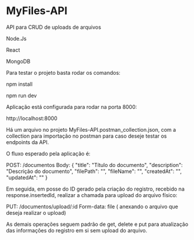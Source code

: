 # MyFiles-API
API para CRUD de uploads de arquivos

<p>   Node.Js</p>
<p>   React</p>
<p>   MongoDB</p>

Para testar o projeto basta rodar os comandos:

<p>   npm install</p>
<p>   npm run dev</p>

Aplicação está configurada para rodar na porta 8000:

<p>   http://localhost:8000</p>

Há um arquivo no projeto MyFiles-API.postman_collection.json, com a collection para importação no postman para caso deseje testar os endpoints da API.

O fluxo esperado pela aplicação é:

  POST: /documentos 
  Body: {
        "title": "Título do documento",
        "description": "Descrição do documento",
        "filePath": "",
        "fileName": "",
        "createdAt": "",
        "updatedAt": ""
      }

Em seguida, em posse do ID gerado pela criação do registro, recebido na response.insertedId, realizar a chamada para upload do arquivo físico:

PUT: /documentos/upload/:id
Form-data: file ( anexando o arquivo que deseja realizar o upload)


As demais operações seguem padrão de get, delete e put para atualização das informações do registro em si sem upload do arquivo.
